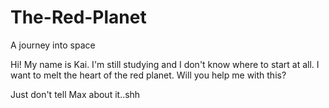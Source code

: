 # The-Red-Planet

A journey into space
 
Hi!
My name is Kai.
I'm still studying and I don't know where to start at all.
I want to melt the heart of the red planet.
Will you help me with this?


Just don't tell Max about it..shh
